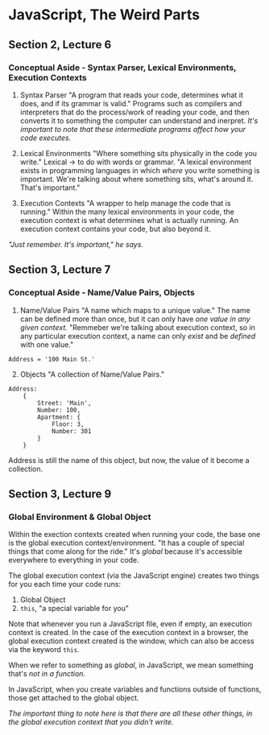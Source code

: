 # JavaScript, The Weird Parts

## Section 2, Lecture 6
### Conceptual Aside - Syntax Parser, Lexical Environments, Execution Contexts
1. Syntax Parser
"A program that reads your code, determines what it does, and if its grammar is valid." 
Programs such as compilers and interpreters that do the process/work of reading your code, and then converts it to something the computer can understand and inerpret. *It's important to note that these intermediate programs affect how your code executes.*

2. Lexical Environments
"Where something sits physically in the code you write."
Lexical -> to do with words or grammar. "A lexical environment exists in programming languages in which *where* you write something is important. We're talking about where something sits, what's around it. That's important." 

3. Execution Contexts
"A wrapper to help manage the code that is running." Within the many lexical environments in your code, the execution context is what determines what is actually running. An execution context contains your code, but also beyond it.

*"Just remember. It's important," _he says._*

## Section 3, Lecture 7
### Conceptual Aside - Name/Value Pairs, Objects
1. Name/Value Pairs
"A name which maps to a unique value." The name can be defined more than once, but it can only have *one value in any given _context._* "Remmeber we're talking about execution context, so in any particular execution context, a name can only *exist* and be *defined* with one value."
```
Address = '100 Main St.'
```
2. Objects
"A collection of Name/Value Pairs."
```
Address:
    {
        Street: 'Main',
        Number: 100,
        Apartment: {
            Floor: 3,
            Number: 301
        }
    }
```
Address is still the name of this object, but now, the value of it become a collection.

## Section 3, Lecture 9
### Global Environment & Global Object
Within the exection contexts created when running your code, the base one is the global execution context/environment. "It has a couple of special things that come along for the ride." It's *global* because it's accessible everywhere to everything in your code.

The global execution context (via the JavaScript engine) creates two things for you each time your code runs:
1. Global Object
2. `this`, "a special variable for you"

Note that whenever you run a JavaScript file, even if empty, an execution context is created. In the case of the execution context in a browser, the global execution context created is the window, which can also be access via the keyword `this`.

When we refer to something as *global*, in JavaScript, we mean something that's *not in a function.*

In JavaScript, when you create variables and functions outside of functions, those get attached to the global object.

*The important thing to note here is that there are all these other things, in the global execution context _that you didn't write._*






